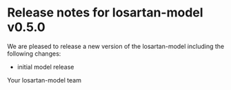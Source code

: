 # Release notes for losartan-model v0.5.0

We are pleased to release a new version of the losartan-model including the 
following changes:

- initial model release

Your losartan-model team
